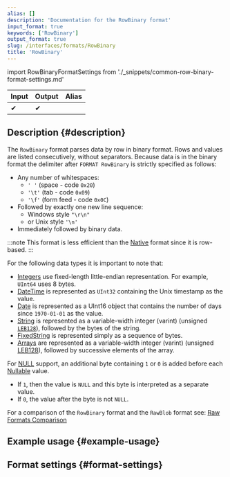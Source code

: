 ```yaml
---
alias: []
description: 'Documentation for the RowBinary format'
input_format: true
keywords: ['RowBinary']
output_format: true
slug: /interfaces/formats/RowBinary
title: 'RowBinary'
---
```


import RowBinaryFormatSettings from './_snippets/common-row-binary-format-settings.md'

| Input | Output | Alias |
|-------|--------|-------|
| ✔     | ✔      |       |

## Description {#description}

The `RowBinary` format parses data by row in binary format. 
Rows and values are listed consecutively, without separators. 
Because data is in the binary format the delimiter after `FORMAT RowBinary` is strictly specified as follows: 

- Any number of whitespaces:
  - `' '` (space - code `0x20`)
  - `'\t'` (tab - code `0x09`)
  - `'\f'` (form feed - code `0x0C`) 
- Followed by exactly one new line sequence:
  - Windows style `"\r\n"` 
  - or Unix style `'\n'`
- Immediately followed by binary data.

:::note
This format is less efficient than the [Native](../Native.md) format since it is row-based.
:::

For the following data types it is important to note that:

- [Integers](../../../sql-reference/data-types/int-uint.md) use fixed-length little-endian representation. For example, `UInt64` uses 8 bytes.
- [DateTime](../../../sql-reference/data-types/datetime.md) is represented as `UInt32` containing the Unix timestamp as the value.
- [Date](../../../sql-reference/data-types/date.md) is represented as a UInt16 object that contains the number of days since `1970-01-01` as the value.
- [String](../../../sql-reference/data-types/string.md) is represented as a variable-width integer (varint) (unsigned [`LEB128`](https://en.wikipedia.org/wiki/LEB128)), followed by the bytes of the string.
- [FixedString](../../../sql-reference/data-types/fixedstring.md) is represented simply as a sequence of bytes.
- [Arrays](../../../sql-reference/data-types/array.md) are represented as a variable-width integer (varint) (unsigned [LEB128](https://en.wikipedia.org/wiki/LEB128)), followed by successive elements of the array.

For [NULL](/sql-reference/syntax#null) support, an additional byte containing `1` or `0` is added before each [Nullable](/sql-reference/data-types/nullable.md) value. 
- If `1`, then the value is `NULL` and this byte is interpreted as a separate value. 
- If `0`, the value after the byte is not `NULL`.

For a comparison of the `RowBinary` format and the `RawBlob` format see: [Raw Formats Comparison](../RawBLOB.md/#raw-formats-comparison)

## Example usage {#example-usage}

## Format settings {#format-settings}

<RowBinaryFormatSettings/>